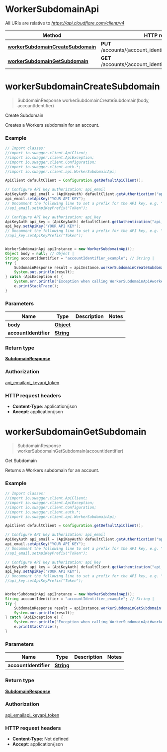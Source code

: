 # WorkerSubdomainApi

All URIs are relative to *https://api.cloudflare.com/client/v4*

Method | HTTP request | Description
------------- | ------------- | -------------
[**workerSubdomainCreateSubdomain**](WorkerSubdomainApi.md#workerSubdomainCreateSubdomain) | **PUT** /accounts/{account_identifier}/workers/subdomain | Create Subdomain
[**workerSubdomainGetSubdomain**](WorkerSubdomainApi.md#workerSubdomainGetSubdomain) | **GET** /accounts/{account_identifier}/workers/subdomain | Get Subdomain

<a name="workerSubdomainCreateSubdomain"></a>
# **workerSubdomainCreateSubdomain**
> SubdomainResponse workerSubdomainCreateSubdomain(body, accountIdentifier)

Create Subdomain

Creates a Workers subdomain for an account.

### Example
```java
// Import classes:
//import io.swagger.client.ApiClient;
//import io.swagger.client.ApiException;
//import io.swagger.client.Configuration;
//import io.swagger.client.auth.*;
//import io.swagger.client.api.WorkerSubdomainApi;

ApiClient defaultClient = Configuration.getDefaultApiClient();

// Configure API key authorization: api_email
ApiKeyAuth api_email = (ApiKeyAuth) defaultClient.getAuthentication("api_email");
api_email.setApiKey("YOUR API KEY");
// Uncomment the following line to set a prefix for the API key, e.g. "Token" (defaults to null)
//api_email.setApiKeyPrefix("Token");

// Configure API key authorization: api_key
ApiKeyAuth api_key = (ApiKeyAuth) defaultClient.getAuthentication("api_key");
api_key.setApiKey("YOUR API KEY");
// Uncomment the following line to set a prefix for the API key, e.g. "Token" (defaults to null)
//api_key.setApiKeyPrefix("Token");


WorkerSubdomainApi apiInstance = new WorkerSubdomainApi();
Object body = null; // Object | 
String accountIdentifier = "accountIdentifier_example"; // String | 
try {
    SubdomainResponse result = apiInstance.workerSubdomainCreateSubdomain(body, accountIdentifier);
    System.out.println(result);
} catch (ApiException e) {
    System.err.println("Exception when calling WorkerSubdomainApi#workerSubdomainCreateSubdomain");
    e.printStackTrace();
}
```

### Parameters

Name | Type | Description  | Notes
------------- | ------------- | ------------- | -------------
 **body** | [**Object**](Object.md)|  |
 **accountIdentifier** | [**String**](.md)|  |

### Return type

[**SubdomainResponse**](SubdomainResponse.md)

### Authorization

[api_email](../README.md#api_email)[api_key](../README.md#api_key)[api_token](../README.md#api_token)

### HTTP request headers

 - **Content-Type**: application/json
 - **Accept**: application/json

<a name="workerSubdomainGetSubdomain"></a>
# **workerSubdomainGetSubdomain**
> SubdomainResponse workerSubdomainGetSubdomain(accountIdentifier)

Get Subdomain

Returns a Workers subdomain for an account.

### Example
```java
// Import classes:
//import io.swagger.client.ApiClient;
//import io.swagger.client.ApiException;
//import io.swagger.client.Configuration;
//import io.swagger.client.auth.*;
//import io.swagger.client.api.WorkerSubdomainApi;

ApiClient defaultClient = Configuration.getDefaultApiClient();

// Configure API key authorization: api_email
ApiKeyAuth api_email = (ApiKeyAuth) defaultClient.getAuthentication("api_email");
api_email.setApiKey("YOUR API KEY");
// Uncomment the following line to set a prefix for the API key, e.g. "Token" (defaults to null)
//api_email.setApiKeyPrefix("Token");

// Configure API key authorization: api_key
ApiKeyAuth api_key = (ApiKeyAuth) defaultClient.getAuthentication("api_key");
api_key.setApiKey("YOUR API KEY");
// Uncomment the following line to set a prefix for the API key, e.g. "Token" (defaults to null)
//api_key.setApiKeyPrefix("Token");


WorkerSubdomainApi apiInstance = new WorkerSubdomainApi();
String accountIdentifier = "accountIdentifier_example"; // String | 
try {
    SubdomainResponse result = apiInstance.workerSubdomainGetSubdomain(accountIdentifier);
    System.out.println(result);
} catch (ApiException e) {
    System.err.println("Exception when calling WorkerSubdomainApi#workerSubdomainGetSubdomain");
    e.printStackTrace();
}
```

### Parameters

Name | Type | Description  | Notes
------------- | ------------- | ------------- | -------------
 **accountIdentifier** | [**String**](.md)|  |

### Return type

[**SubdomainResponse**](SubdomainResponse.md)

### Authorization

[api_email](../README.md#api_email)[api_key](../README.md#api_key)[api_token](../README.md#api_token)

### HTTP request headers

 - **Content-Type**: Not defined
 - **Accept**: application/json

